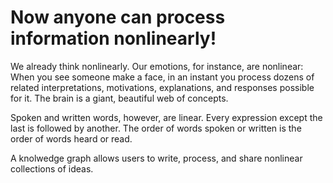 # Now anyone can process information nonlinearly!

We already think nonlinearly. Our emotions, for instance, are nonlinear: When you see someone make a face, in an instant you process dozens of related interpretations, motivations, explanations, and responses possible for it. The brain is a giant, beautiful web of concepts.

Spoken and written words, however, are linear. Every expression except the last is followed by another. The order of words spoken or written is the order of words heard or read.

A knolwedge graph allows users to write, process, and share nonlinear collections of ideas.
